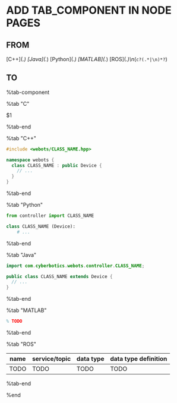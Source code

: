 # ADD TAB_COMPONENT IN NODE PAGES

## FROM

\[C\+\+\]\(.*\) \[Java\]\(.*\) \[Python\]\(.*\) \[MATLAB\]\(.*\) \[ROS\]\(.*\)\n*(```c?(.*|\n)*?```)

## TO

%tab-component

%tab "C"

$1

%tab-end

%tab "C++"

```cpp
#include <webots/CLASS_NAME.hpp>

namespace webots {
  class CLASS_NAME : public Device {
    // ...
  }
}
```

%tab-end

%tab "Python"

```python
from controller import CLASS_NAME

class CLASS_NAME (Device):
    # ...
```

%tab-end

%tab "Java"

```java
import com.cyberbotics.webots.controller.CLASS_NAME;

public class CLASS_NAME extends Device {
  // ...
}
```

%tab-end

%tab "MATLAB"

```matlab
% TODO
```

%tab-end

%tab "ROS"

| name | service/topic | data type | data type definition |
| --- | --- | --- | --- |
| TODO | TODO | TODO | TODO |

%tab-end

%end
